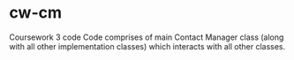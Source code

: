 # cw-cm
Coursework 3 code
Code comprises of main Contact Manager class (along with all other implementation classes) which interacts with all other classes.
